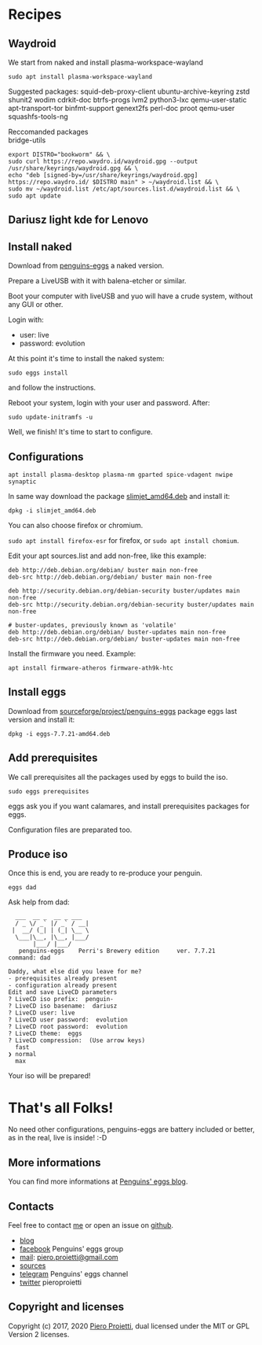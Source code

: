 # Recipes

## Waydroid
We start from naked and install plasma-workspace-wayland 

```
sudo apt install plasma-workspace-wayland 
```
Suggested packages:
  squid-deb-proxy-client ubuntu-archive-keyring zstd shunit2 wodim cdrkit-doc
  btrfs-progs lvm2 python3-lxc qemu-user-static apt-transport-tor
  binfmt-support genext2fs perl-doc proot qemu-user squashfs-tools-ng

Reccomanded packages  
bridge-utils

```
export DISTRO="bookworm" && \
sudo curl https://repo.waydro.id/waydroid.gpg --output /usr/share/keyrings/waydroid.gpg && \ 
echo "deb [signed-by=/usr/share/keyrings/waydroid.gpg] https://repo.waydro.id/ $DISTRO main" > ~/waydroid.list && \
sudo mv ~/waydroid.list /etc/apt/sources.list.d/waydroid.list && \
sudo apt update
```

## Dariusz light kde for Lenovo 

## Install naked

Download from [penguins-eggs](https://penguins-eggs.net/iso) a naked version.

Prepare a LiveUSB with it with balena-etcher or similar.

Boot your computer with liveUSB and yuo will have a crude system, without any GUI or other. 

Login with:

* user: live
* password: evolution

At this point it's time to install the naked system:

```sudo eggs install```

and follow the instructions.

Reboot your system, login with your user and password. After:

```sudo update-initramfs -u ```

Well, we finish! It's time to start to configure.

## Configurations

``` apt install plasma-desktop plasma-nm gparted spice-vdagent nwipe synaptic ```

In same way download the package [slimjet_amd64.deb](https://www.slimjet.com/) and install it:

```dpkg -i slimjet_amd64.deb```

You can also choose firefox or chromium.

```sudo apt install firefox-esr``` for firefox, or ```sudo apt install chomium```.

Edit your apt sources.list and add non-free, like this example:

```
deb http://deb.debian.org/debian/ buster main non-free
deb-src http://deb.debian.org/debian/ buster main non-free

deb http://security.debian.org/debian-security buster/updates main non-free
deb-src http://security.debian.org/debian-security buster/updates main  non-free

# buster-updates, previously known as 'volatile'
deb http://deb.debian.org/debian/ buster-updates main non-free
deb-src http://deb.debian.org/debian/ buster-updates main non-free

```

Install the firmware you need. Example:

```apt install firmware-atheros firmware-ath9k-htc```



## Install eggs

Download from [sourceforge/project/penguins-eggs](https://sourceforge.net/projects/penguins-eggs/files/packages-deb/) package eggs last version and install it:

```dpkg -i eggs-7.7.21-amd64.deb``` 

## Add prerequisites

We call prerequisites all the packages used by eggs to build the iso. 

```sudo eggs prerequisites```

eggs ask you if you want calamares, and install prerequisites packages for eggs.

Configuration files are preparated too. 

## Produce iso

Once this is end, you are ready to re-produce your penguin.

```eggs dad```

Ask help from dad: 

```
  ___  __ _  __ _ ___ 
  / _ \/ _` |/ _` / __|
 |  __/ (_| | (_| \__ \
  \___|\__, |\__, |___/
       |___/ |___/     
   penguins-eggs    Perri's Brewery edition     ver. 7.7.21   
command: dad 

Daddy, what else did you leave for me?
- prerequisites already present
- configuration already present
Edit and save LiveCD parameters
? LiveCD iso prefix:  penguin-
? LiveCD iso basename:  dariusz
? LiveCD user: live
? LiveCD user password:  evolution
? LiveCD root password:  evolution
? LiveCD theme:  eggs
? LiveCD compression:  (Use arrow keys)
  fast 
❯ normal 
  max 
```

Your iso will be prepared!


# That's all Folks!
No need other configurations, penguins-eggs are battery included or better, as in the real, live is inside! :-D

## More informations

You can find more informations at [Penguins' eggs blog](https://penguins-eggs.net).

## Contacts
Feel free to contact [me](https://gitter.im/penguins-eggs-1/community?source=orgpage) or open an issue on [github](https://github.com/pieroproietti/penguins-eggs/issues).

* [blog](https://penguins-eggs.net)    
* [facebook](https://www.facebook.com/groups/128861437762355/) Penguins' eggs group
* [mail](mailto://piero.proietti@gmail.com): piero.proietti@gmail.com
* [sources](https://github.com/pieroproietti/penguins-krill)
* [telegram](https://t.me/penguins_eggs) Penguins' eggs channel
* [twitter](https://twitter.com/pieroproietti) pieroproietti

## Copyright and licenses
Copyright (c) 2017, 2020 [Piero Proietti](https://penguins-eggs.net/about-me.html), dual licensed under the MIT or GPL Version 2 licenses.

